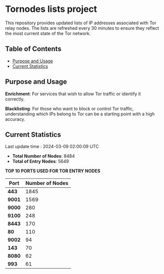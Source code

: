 # Tornodes lists project

This repository provides updated lists of IP addresses associated with Tor relay nodes. The lists are refreshed every 30 minutes to ensure they reflect the most current state of the Tor network.

## Table of Contents

- [Purpose and Usage](#purpose-and-usage)
- [Current Statistics](#current-statistics)


## Purpose and Usage

**Enrichment**: For services that wish to allow Tor traffic or identify it correctly.

**Blacklisting**: For those who want to block or control Tor traffic, understanding which IPs belong to Tor can be a starting point with a high accuracy.

## Current Statistics

Last update time : 2024-03-09 02:00:09 UTC

- **Total Number of Nodes**: 8484
- **Total of Entry Nodes**: 5649

**TOP 10 PORTS USED FOR TOR ENTRY NODES**

| **Port** | **Number of Nodes** |
|------|-----------------|
| **443**   | 1845  |
| **9001**   | 1569  |
| **9000**   | 280  |
| **9100**   | 248  |
| **8443**   | 170  |
| **80**   | 110  |
| **9002**   | 94  |
| **143**   | 70  |
| **8080**   | 62  |
| **993**   | 61  |


